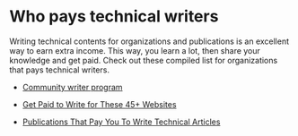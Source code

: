 # Who pays technical writers

Writing technical contents for organizations and publications is an excellent way to earn extra income. This way, you learn a lot, then share your knowledge and get paid. Check out these compiled list for organizations that pays technical writers.

- [Community writer program](https://github.com/malgamves/CommunityWriterPrograms)

- [Get Paid to Write for These 45+ Websites](https://blog.idrisolubisi.com/get-paid-to-write-for-these-45-websites)

- [Publications That Pay You To Write Technical Articles](https://catalins.tech/websites-that-pay-you-to-write-technical-articles)
